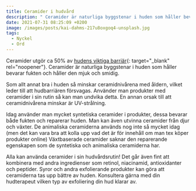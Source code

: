```yaml
---
title: Ceramider i hudvård
description: " Ceramider är naturliga byggstenar i huden som håller bevarar fukten och håller den\_mjuk och smidig.\_"
date: 2021-07-31 08:25:09 +0200
image: /images/posts/kai-dahms-217u8oxgoq4-unsplash.jpg
tags:
  - Nyckel
  - Ord
---
```

Ceramider utgör ca 50% av&nbsp;[hudens viktiga barriär](/2021/07/25/bevara-en-stark-hudbarri%C3%A4r/){: target="_blank" rel="noopener"}. Ceramider är naturliga byggstenar i huden som h&aring;ller bevarar fukten och h&aring;ller den mjuk och smidig.&nbsp;

Som allt annat bra i huden s&aring; minskar ceramidniv&aring;rena med &aring;ldern, vilket leder till att hudbarriären försvagas. Använder man produkter med ceramider i sin rutin s&aring; kan man undvika detta. En annan orsak till att ceramidniv&aring;rena minskar är UV-str&aring;lning.&nbsp;

Idag använder man mycket syntetiska ceramider i produkter, dessa bevarar b&aring;de fukten och reparerar huden. Man kan även utvinna ceramider fr&aring;n djur och växter. De animaliska ceramiderna används nog inte s&aring; mycket idag (men det kan vara bra att kolla upp vad det är för inneh&aring;ll om man tex köper produkter online) Växtbaserade ceramider saknar den reparerande egenskapen som de syntetiska och animaliska ceramiderna har.&nbsp;

Alla kan använda ceramider i sin hudv&aring;rdsrutin\! Det g&aring;r även fint att kombinera med andra ingredienser som retinol, niacinamid, antioxidanter och peptider. Syror och andra exfolierande produkter kan göra att ceramiderna tas upp bättre av huden. Konsultera gärna med din hudterapeut vilken typ av exfoliering din hud klarar av.
